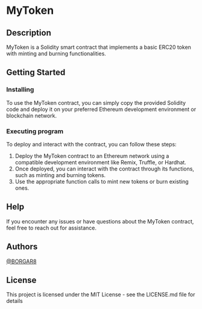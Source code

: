 # MyToken

## Description

MyToken is a Solidity smart contract that implements a basic ERC20 token with minting and burning functionalities.

## Getting Started

### Installing

To use the MyToken contract, you can simply copy the provided Solidity code and deploy it on your preferred Ethereum development environment or blockchain network.

### Executing program

To deploy and interact with the contract, you can follow these steps:

1. Deploy the MyToken contract to an Ethereum network using a compatible development environment like Remix, Truffle, or Hardhat.
2. Once deployed, you can interact with the contract through its functions, such as minting and burning tokens.
3. Use the appropriate function calls to mint new tokens or burn existing ones.

## Help

If you encounter any issues or have questions about the MyToken contract, feel free to reach out for assistance.

## Authors

[@BORGAR8](https://github.com/BORGAR8)

## License

This project is licensed under the MIT License - see the LICENSE.md file for details

